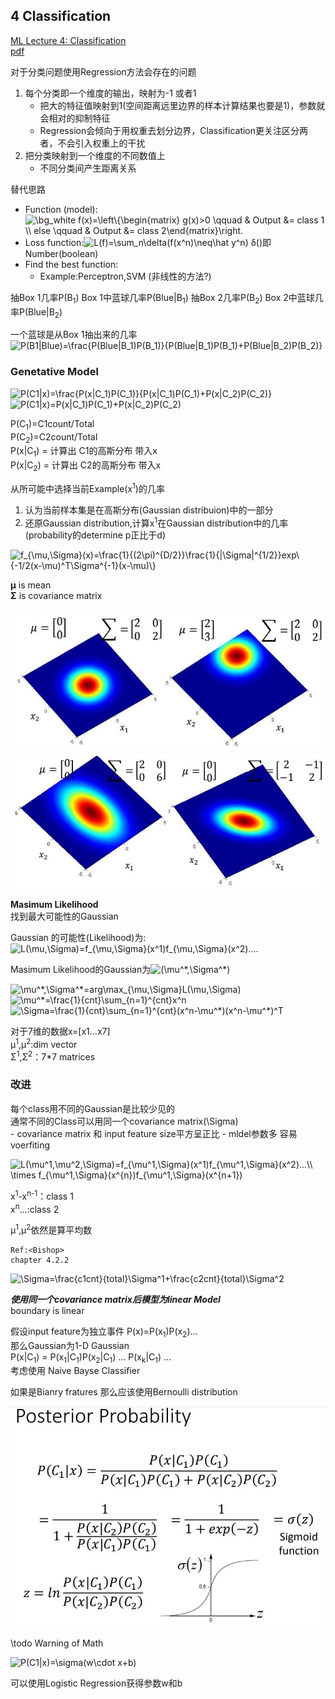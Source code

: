 ## 4 Classification
[ML Lecture 4: Classification](https://www.youtube.com/watch?v=fZAZUYEeIMg&list=PLJV_el3uVTsPy9oCRY30oBPNLCo89yu49&index=9)  
[pdf](http://speech.ee.ntu.edu.tw/~tlkagk/courses/ML_2016/Lecture/Classification%20(v3).pdf)

对于分类问题使用Regression方法会存在的问题
1. 每个分类即一个维度的输出，映射为-1 或者1
    - 把大的特征值映射到1(空间距离远里边界的样本计算结果也要是1)，参数就会相对的抑制特征
    - Regression会倾向于用权重去划分边界，Classification更关注区分两者，不会引入权重上的干扰
2. 把分类映射到一个维度的不同数值上
    - 不同分类间产生距离关系

替代思路
- Function (model): <img src="https://latex.codecogs.com/gif.image?\dpi{110}&space;\bg_white&space;f(x)=\left\{\begin{matrix}&space;g(x)>0&space;\qquad&space;&&space;Output&space;&=&space;class&space;1&space;\\&space;else&space;\qquad&space;&&space;&space;Output&space;&=&space;class&space;2\end{matrix}\right." title="\bg_white f(x)=\left\{\begin{matrix} g(x)>0 \qquad & Output &= class 1 \\ else \qquad & Output &= class 2\end{matrix}\right." />
- Loss function:<img src="https://latex.codecogs.com/gif.latex?\bg_white&space;L(f)=\sum_n\delta(f(x^n)\neq\hat&space;y^n)" title="L(f)=\sum_n\delta(f(x^n)\neq\hat y^n)" />
  &delta;()即Number(boolean)  
- Find the best function:
  - Example:Perceptron,SVM (非线性的方法?)

抽Box 1几率P(B<sub>1</sub>)
  Box 1中蓝球几率P(Blue|B<sub>1</sub>)
抽Box 2几率P(B<sub>2</sub>)
  Box 2中蓝球几率P(Blue|B<sub>2</sub>)

一个蓝球是从Box 1抽出来的几率  
<img src="https://latex.codecogs.com/gif.latex?\bg_white&space;P(B1|Blue)=\frac{P(Blue|B_1)P(B_1)}{P(Blue|B_1)P(B_1)&plus;P(Blue|B_2)P(B_2)}" title="P(B1|Blue)=\frac{P(Blue|B_1)P(B_1)}{P(Blue|B_1)P(B_1)+P(Blue|B_2)P(B_2)}" />

### Genetative Model
<img src="https://latex.codecogs.com/gif.latex?\bg_white&space;P(C1|x)=\frac{P(x|C_1)P(C_1)}{P(x|C_1)P(C_1)&plus;P(x|C_2)P(C_2)}" title="P(C1|x)=\frac{P(x|C_1)P(C_1)}{P(x|C_1)P(C_1)+P(x|C_2)P(C_2)}" />

<img src="https://latex.codecogs.com/gif.latex?\bg_white&space;P(C1|x)=P(x|C_1)P(C_1)&plus;P(x|C_2)P(C_2)" title="P(C1|x)=P(x|C_1)P(C_1)+P(x|C_2)P(C_2)" />

P(C<sub>1</sub>)=C1count/Total  
P(C<sub>2</sub>)=C2count/Total  
P(x|C<sub>1</sub>) = 计算出 C1的高斯分布 带入x  
P(x|C<sub>2</sub>) = 计算出 C2的高斯分布 带入x  


从所可能中选择当前Example(x<sup>1</sup>)的几率
1. 认为当前样本集是在高斯分布(Gaussian distribuion)中的一部分
2. 还原Gaussian distribution,计算x<sup>1</sup>在Gaussian distribution中的几率(probability的determine  p正比于d)

<img src="https://latex.codecogs.com/gif.latex?\bg_white&space;f_{\mu,\Sigma}(x)=\frac{1}{(2\pi)^{D/2}}\frac{1}{|\Sigma|^{1/2}}exp\{-1/2(x-\mu)^T\Sigma^{-1}(x-\mu)\}" title="f_{\mu,\Sigma}(x)=\frac{1}{(2\pi)^{D/2}}\frac{1}{|\Sigma|^{1/2}}exp\{-1/2(x-\mu)^T\Sigma^{-1}(x-\mu)\}" />

**&mu;** is mean  
**&Sigma;** is covariance matrix 

![gaussian-mu](./img/004-gaussian-mu.jpg)  
![gaussian-sigma](./img/004-gaussian-sigma.jpg)

**Masimum Likelihood**  
找到最大可能性的Gaussian

Gaussian 的可能性(Likelihood)为:  
<img src="https://latex.codecogs.com/gif.latex?\bg_white&space;L(\mu,\Sigma)=f_{\mu,\Sigma}(x^1)f_{\mu,\Sigma}(x^2)...." title="L(\mu,\Sigma)=f_{\mu,\Sigma}(x^1)f_{\mu,\Sigma}(x^2)...." />

Masimum Likelihood的Gaussian为<img src="https://latex.codecogs.com/gif.latex?\bg_white&space;(\mu^*,\Sigma^*)" title="(\mu^*,\Sigma^*)" />

<img src="https://latex.codecogs.com/gif.latex?\bg_white&space;\mu^*,\Sigma^*=arg\max_{\mu,\Sigma}L(\mu,\Sigma)" title="\mu^*,\Sigma^*=arg\max_{\mu,\Sigma}L(\mu,\Sigma)" />

<img src="https://latex.codecogs.com/gif.latex?\bg_white&space;\mu^*=\frac{1}{cnt}\sum_{n=1}^{cnt}x^n" title="\mu^*=\frac{1}{cnt}\sum_{n=1}^{cnt}x^n" />
<img src="https://latex.codecogs.com/gif.latex?\bg_white&space;\Sigma=\frac{1}{cnt}\sum_{n=1}^{cnt}(x^n-\mu^*)(x^n-\mu^*)^T" title="\Sigma=\frac{1}{cnt}\sum_{n=1}^{cnt}(x^n-\mu^*)(x^n-\mu^*)^T" />

对于7维的数据x=\[x1...x7\]  
&mu;<sup>1</sup>,&mu;<sup>2</sup>:dim vector  
&Sigma;<sup>1</sup>,&Sigma;<sup>2</sup>：7*7 matrices

### 改进
每个class用不同的Gaussian是比较少见的  
通常不同的Class可以用同一个covariance matrix(\Sigma)  
    - covariance matrix 和 input feature size平方呈正比
    - mldel参数多 容易voerfiting

<img src="https://latex.codecogs.com/gif.latex?\bg_white&space;L(\mu^1,\mu^2,\Sigma)=f_{\mu^1,\Sigma}(x^1)f_{\mu^1,\Sigma}(x^2)...\\&space;\times&space;f_{\mu^1,\Sigma}(x^{n})f_{\mu^1,\Sigma}(x^{n&plus;1})" title="L(\mu^1,\mu^2,\Sigma)=f_{\mu^1,\Sigma}(x^1)f_{\mu^1,\Sigma}(x^2)...\\ \times f_{\mu^1,\Sigma}(x^{n})f_{\mu^1,\Sigma}(x^{n+1})" />

x<sup>1</sup>-x<sup>n-1</sup>：class 1  
x<sup>n</sup>...:class 2

&mu;<sup>1</sup>,&mu;<sup>2</sup>依然是算平均数

```
Ref:<Bishop>
chapter 4.2.2
```

<img src="https://latex.codecogs.com/gif.latex?\bg_white&space;\Sigma=\frac{c1cnt}{total}\Sigma^1&plus;\frac{c2cnt}{total}\Sigma^2" title="\Sigma=\frac{c1cnt}{total}\Sigma^1+\frac{c2cnt}{total}\Sigma^2" />

***使用同一个covariance matrix后模型为linear Model***  
boundary is linear

假设input feature为独立事件 P(x)=P(x<sub>1</sub>)P(x<sub>2</sub>)...  
那么Gaussian为1-D Gaussian  
P(x|C<sub>1</sub>) = P(x<sub>1</sub>|C<sub>1</sub>)P(x<sub>2</sub>|C<sub>1</sub>) ... P(x<sub>k</sub>|C<sub>1</sub>) ...  
考虑使用 Naive Bayse Classifier

如果是Bianry fratures 那么应该使用Bernoulli distribution

![posterior-probability](./img/004-posterior-probability.jpg)

\\todo Warning of Math

<img src="https://latex.codecogs.com/gif.latex?\bg_white&space;P(C1|x)=\sigma(w\cdot&space;x&plus;b)" title="P(C1|x)=\sigma(w\cdot x+b)" />

可以使用Logistic Regression获得参数w和b



